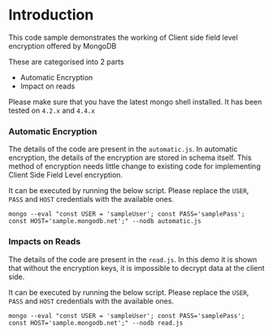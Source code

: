 # Introduction
This code sample demonstrates the working of Client side field level encryption offered by MongoDB

These are categorised into 2 parts

* Automatic Encryption
* Impact on reads

Please make sure that you have the latest mongo shell installed. It has been tested on `4.2.x` and `4.4.x`
 
### Automatic Encryption
The details of the code are present in the `automatic.js`. In automatic encryption, the details of the encryption are stored in schema itself. This method of encryption needs little change to existing code for implementing Client Side Field Level encryption. 

It can be executed by running the below script. Please replace the `USER`, `PASS` and `HOST` credentials with the available ones. 

```
mongo --eval "const USER = 'sampleUser'; const PASS='samplePass'; const HOST='sample.mongodb.net';" --nodb automatic.js 
``` 

### Impacts on Reads
The details of the code are present in the `read.js`. In this demo it is shown that without the encryption keys, it is impossible to decrypt data at the client side. 

It can be executed by running the below script. Please replace the `USER`, `PASS` and `HOST` credentials with the available ones. 

```
mongo --eval "const USER = 'sampleUser'; const PASS='samplePass'; const HOST='sample.mongodb.net';" --nodb read.js 
```